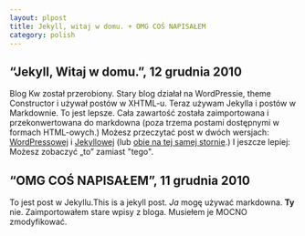 ```yaml
---
layout: plpost
title: Jekyll, witaj w domu. + OMG COŚ NAPISAŁEM
category: polish
---
```

## &#8220;Jekyll, Witaj w domu.&#8221;, 12 grudnia 2010  

Blog Kw został przerobiony. Stary blog działał na WordPressie, theme Constructor i używał postów w XHTML-u. Teraz używam Jekylla i postów w Markdownie. To jest lepsze. Cała zawartość została zaimportowana i przekonwertowana do markdowna (poza trzema postami dostępnymi w formach HTML-owych.)
Możesz przeczytać post w dwóch wersjach: [WordPressowej][1] i [Jekyllowej][2] (lub [obie na tej samej stornie][3].)
I jeszcze lepiej: Możesz zobaczyć „to” zamiast "tego".

## &#8220;OMG COŚ NAPISAŁEM&#8221;, 11 grudnia 2010  
To jest post w Jekyllu.This is a jekyll post. *Ja* mogę używać markdowna. **Ty** nie. Zaimportowałem stare wpisy z bloga. Musiełem je MOCNO zmodyfikować.

 [1]: http://kwpolska.co.cc/privpastebin/view.php?id=1296408134.3
 [2]: http://kwpolska.co.cc/privpastebin/view.php?id=1296408732.4
 [3]: http://kwpolska.co.cc/blog-content/htmlvsmd.html
